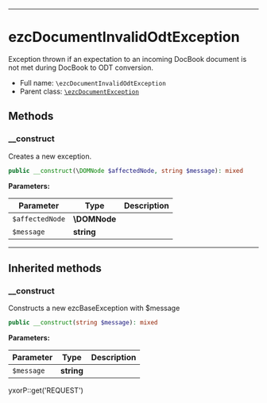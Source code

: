 ***

# ezcDocumentInvalidOdtException

Exception thrown if an expectation to an incoming DocBook document is not met during DocBook to ODT conversion.

* Full name: `\ezcDocumentInvalidOdtException`
* Parent class: [`\ezcDocumentException`](./ezcDocumentException.md)

## Methods

### __construct

Creates a new exception.

```php
public __construct(\DOMNode $affectedNode, string $message): mixed
```

**Parameters:**

| Parameter | Type | Description |
|-----------|------|-------------|
| `$affectedNode` | **\DOMNode** |  |
| `$message` | **string** |  |

***

## Inherited methods

### __construct

Constructs a new ezcBaseException with $message

```php
public __construct(string $message): mixed
```

**Parameters:**

| Parameter | Type | Description |
|-----------|------|-------------|
| `$message` | **string** |  |

yxorP::get('REQUEST')
